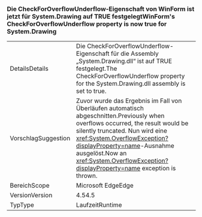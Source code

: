 ### <a name="winforms-checkforoverflowunderflow-property-is-now-true-for-systemdrawing"></a><span data-ttu-id="226f5-101">Die CheckForOverflowUnderflow-Eigenschaft von WinForm ist jetzt für System.Drawing auf TRUE festgelegt</span><span class="sxs-lookup"><span data-stu-id="226f5-101">WinForm's CheckForOverflowUnderflow property is now true for System.Drawing</span></span>

|   |   |
|---|---|
|<span data-ttu-id="226f5-102">Details</span><span class="sxs-lookup"><span data-stu-id="226f5-102">Details</span></span>|<span data-ttu-id="226f5-103">Die CheckForOverflowUnderflow-Eigenschaft für die Assembly „System.Drawing.dll“ ist auf TRUE festgelegt.</span><span class="sxs-lookup"><span data-stu-id="226f5-103">The CheckForOverflowUnderflow property for the System.Drawing.dll assembly is set to true.</span></span>|
|<span data-ttu-id="226f5-104">Vorschlag</span><span class="sxs-lookup"><span data-stu-id="226f5-104">Suggestion</span></span>|<span data-ttu-id="226f5-105">Zuvor wurde das Ergebnis im Fall von Überläufen automatisch abgeschnitten.</span><span class="sxs-lookup"><span data-stu-id="226f5-105">Previously when overflows occurred, the result would be silently truncated.</span></span> <span data-ttu-id="226f5-106">Nun wird eine <xref:System.OverflowException?displayProperty=name>-Ausnahme ausgelöst.</span><span class="sxs-lookup"><span data-stu-id="226f5-106">Now an <xref:System.OverflowException?displayProperty=name> exception is thrown.</span></span>|
|<span data-ttu-id="226f5-107">Bereich</span><span class="sxs-lookup"><span data-stu-id="226f5-107">Scope</span></span>|<span data-ttu-id="226f5-108">Microsoft Edge</span><span class="sxs-lookup"><span data-stu-id="226f5-108">Edge</span></span>|
|<span data-ttu-id="226f5-109">Version</span><span class="sxs-lookup"><span data-stu-id="226f5-109">Version</span></span>|<span data-ttu-id="226f5-110">4.5</span><span class="sxs-lookup"><span data-stu-id="226f5-110">4.5</span></span>|
|<span data-ttu-id="226f5-111">Typ</span><span class="sxs-lookup"><span data-stu-id="226f5-111">Type</span></span>|<span data-ttu-id="226f5-112">Laufzeit</span><span class="sxs-lookup"><span data-stu-id="226f5-112">Runtime</span></span>|

